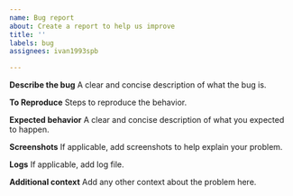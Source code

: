 ```yaml
---
name: Bug report
about: Create a report to help us improve
title: ''
labels: bug
assignees: ivan1993spb

---
```


**Describe the bug**
A clear and concise description of what the bug is.

**To Reproduce**
Steps to reproduce the behavior.

**Expected behavior**
A clear and concise description of what you expected to happen.

**Screenshots**
If applicable, add screenshots to help explain your problem.

**Logs**
If applicable, add log file.

**Additional context**
Add any other context about the problem here.
